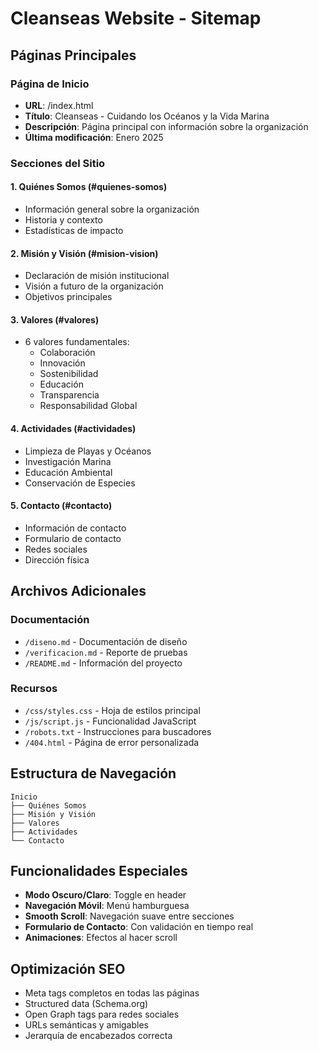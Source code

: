 # Cleanseas Website - Sitemap

## Páginas Principales

### Página de Inicio
- **URL**: /index.html
- **Título**: Cleanseas - Cuidando los Océanos y la Vida Marina
- **Descripción**: Página principal con información sobre la organización
- **Última modificación**: Enero 2025

### Secciones del Sitio

#### 1. Quiénes Somos (#quienes-somos)
- Información general sobre la organización
- Historia y contexto
- Estadísticas de impacto

#### 2. Misión y Visión (#mision-vision)
- Declaración de misión institucional
- Visión a futuro de la organización
- Objetivos principales

#### 3. Valores (#valores)
- 6 valores fundamentales:
  - Colaboración
  - Innovación
  - Sostenibilidad
  - Educación
  - Transparencia
  - Responsabilidad Global

#### 4. Actividades (#actividades)
- Limpieza de Playas y Océanos
- Investigación Marina
- Educación Ambiental
- Conservación de Especies

#### 5. Contacto (#contacto)
- Información de contacto
- Formulario de contacto
- Redes sociales
- Dirección física

## Archivos Adicionales

### Documentación
- `/diseno.md` - Documentación de diseño
- `/verificacion.md` - Reporte de pruebas
- `/README.md` - Información del proyecto

### Recursos
- `/css/styles.css` - Hoja de estilos principal
- `/js/script.js` - Funcionalidad JavaScript
- `/robots.txt` - Instrucciones para buscadores
- `/404.html` - Página de error personalizada

## Estructura de Navegación

```
Inicio
├── Quiénes Somos
├── Misión y Visión
├── Valores
├── Actividades
└── Contacto
```

## Funcionalidades Especiales

- **Modo Oscuro/Claro**: Toggle en header
- **Navegación Móvil**: Menú hamburguesa
- **Smooth Scroll**: Navegación suave entre secciones
- **Formulario de Contacto**: Con validación en tiempo real
- **Animaciones**: Efectos al hacer scroll

## Optimización SEO

- Meta tags completos en todas las páginas
- Structured data (Schema.org)
- Open Graph tags para redes sociales
- URLs semánticas y amigables
- Jerarquía de encabezados correcta
